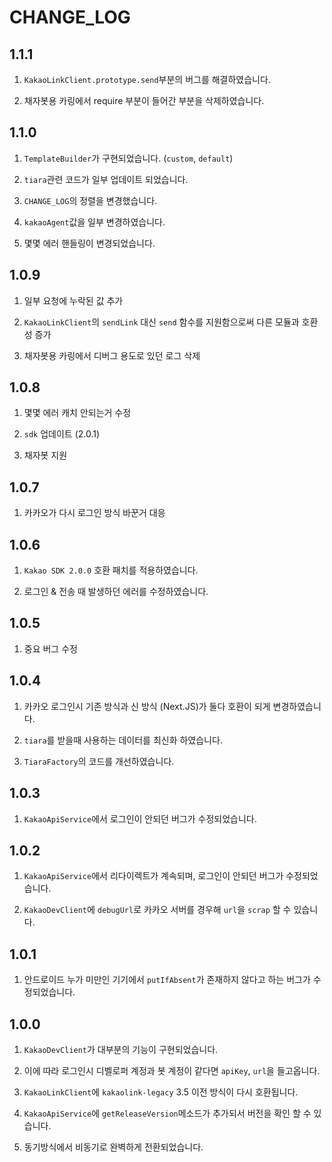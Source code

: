 # CHANGE_LOG
## 1.1.1
1. `KakaoLinkClient.prototype.send`부분의 버그를 해결하였습니다.

2. 채자봇용 카링에서 require 부분이 들어간 부분을 삭제하였습니다.

## 1.1.0
1. `TemplateBuilder`가 구현되었습니다. (`custom`, `default`)

2. `tiara`관련 코드가 일부 업데이트 되었습니다.

3. `CHANGE_LOG`의 정렬을 변경했습니다.

4. `kakaoAgent`값을 일부 변경하였습니다.

5. 몇몇 에러 핸들링이 변경되었습니다.

## 1.0.9
1. 일부 요청에 누락된 값 추가

2. `KakaoLinkClient`의 `sendLink` 대신 `send` 함수를 지원함으로써 다른 모듈과 호환성 증가

3. 채자봇용 카링에서 디버그 용도로 있던 로그 삭제

## 1.0.8
1. 몇몇 에러 캐치 안되는거 수정

2. `sdk` 업데이트 (2.0.1)

3. 채자봇 지원

## 1.0.7
1. 카카오가 다시 로그인 방식 바꾼거 대응

## 1.0.6
1. `Kakao SDK 2.0.0` 호환 패치를 적용하였습니다.

2. 로그인 & 전송 때 발생하던 에러를 수정하였습니다.

## 1.0.5
1. 중요 버그 수정

## 1.0.4
1. 카카오 로그인시 기존 방식과 신 방식 (Next.JS)가 둘다 호환이 되게 변경하였습니다.

2. `tiara`를 받을때 사용하는 데이터를 최신화 하였습니다.

3. `TiaraFactory`의 코드를 개선하였습니다.

## 1.0.3
1. `KakaoApiService`에서 로그인이 안되던 버그가 수정되었습니다.

## 1.0.2
1. `KakaoApiService`에서 리다이렉트가 계속되며, 로그인이 안되던 버그가 수정되었습니다.

2. `KakaoDevClient`에 `debugUrl`로 카카오 서버를 경우해 `url`을 `scrap` 할 수 있습니다.

## 1.0.1
1. 안드로이드 누가 미만인 기기에서 `putIfAbsent`가 존재하지 않다고 하는 버그가 수정되었습니다.

## 1.0.0
1. `KakaoDevClient`가 대부분의 기능이 구현되었습니다.

2. 이에 따라 로그인시 디벨로퍼 계정과 봇 계정이 같다면 `apiKey`, `url`을 들고옵니다.

3. `KakaoLinkClient`에 `kakaolink-legacy` 3.5 이전 방식이 다시 호환됩니다.

4. `KakaoApiService`에 `getReleaseVersion`메소드가 추가되서 버전을 확인 할 수 있습니다.

5. 동기방식에서 비동기로 완벽하게 전환되었습니다.